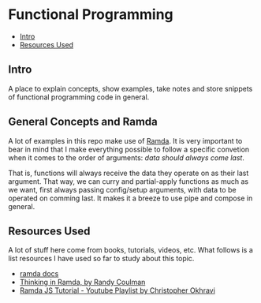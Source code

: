 # Functional Programming

- [Intro](#intro)
- [Resources Used](#resources-used)

## Intro
A place to explain concepts, show examples, take notes and store snippets of functional programming code in general.

## General Concepts and Ramda

A lot of examples in this repo make use of [Ramda](https://ramdajs.com). It is very important to bear in mind that I make everything possible to follow a specific convetion when it comes to the order of arguments: _data should always come last_.

That is, functions will always receive the data they operate on as their last argument. That way, we can curry and partial-apply functions as much as we want, first always passing config/setup arguments, with data to be operated on comming last. It makes it a breeze to use pipe and compose in general.

## Resources Used
A lot of stuff here come from books, tutorials, videos, etc. What follows is a list resources I have used so far to study about this topic.

- [ramda docs](https://ramdajs.com/docs/)
- [Thinking in Ramda, by Randy Coulman](http://randycoulman.com/blog/categories/thinking-in-ramda/)
- [Ramda JS Tutorial - Youtube Playlist by Christopher Okhravi](https://www.youtube.com/playlist?list=PLrhzvIcii6GMeyUfpn-o5xVCH3_UykrzI)

